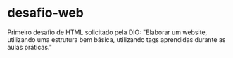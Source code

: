 # desafio-web
Primeiro desafio de HTML solicitado pela DIO:  "Elaborar um website, utilizando uma estrutura bem básica, utilizando tags aprendidas durante as aulas práticas."
